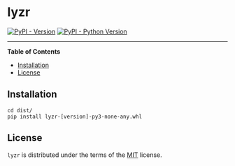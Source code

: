 # lyzr

[![PyPI - Version](https://img.shields.io/pypi/v/lyzr-stack.svg)](https://pypi.org/project/lyzr-stack)
[![PyPI - Python Version](https://img.shields.io/pypi/pyversions/lyzr-stack.svg)](https://pypi.org/project/lyzr-stack)

-----

**Table of Contents**

- [Installation](#installation)
- [License](#license)

## Installation

```console
cd dist/
pip install lyzr-[version]-py3-none-any.whl
```

## License

`lyzr` is distributed under the terms of the [MIT](https://spdx.org/licenses/MIT.html) license.
